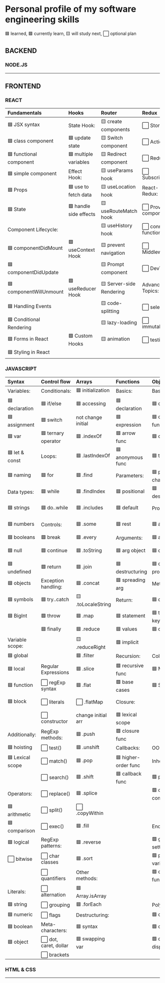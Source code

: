 # Personal profile of my software engineering skills

🟦 learned, 🟩 currently learn, 🟨 will study next, ⬜ optional plan

## BACKEND

### NODE.JS



___

## FRONTEND

### REACT

| Fundamentals              | Hooks                   | Router                   | Redux                 |
|:--------------------------|:------------------------|:-------------------------|:----------------------|
| 🟦 JSX syntax            | State Hook:             | 🟨 create components     | ⬜ Store              |
| 🟦 class component       | 🟦 update state         | 🟨 Switch component      | ⬜ Actions           |
| 🟦 functional component  | 🟦 multiple variables   | 🟨 Redirect component    | ⬜ Reducers           |
| 🟦 simple component      | Effect Hook:            | 🟨 useParams hook        | ⬜ Subscriptions      |
| 🟦 Props                 | 🟦 use to fetch data    | 🟨 useLocation hook      | React-Redux:          |
| 🟦 State                 | 🟩 handle side effects  | 🟨 useRouteMatch hook    | ⬜ Provider component |
| Component Lifecycle:      |                         | 🟨 useHistory hook       | ⬜ connect function   |
| 🟦 componentDidMount     | 🟩 useContext Hook      | 🟨 prevent navigation    | ⬜ Middleware         |
| 🟦 componentDidUpdate    |                         | 🟨 Prompt component      | ⬜ DevTools           |
| 🟦 componentWillUnmount  | 🟩 useReducer Hook      | 🟨 Server-side Rendering | Advanced Topics:      |
| 🟦 Handling Events       |                         | 🟨 code-splitting        | ⬜ selectors          |
| 🟦 Conditional Rendering |                         | 🟨 lazy-loading          | ⬜ immutability       |
| 🟦 Forms in React        | 🟩 Custom Hooks        | 🟨 animation             | ⬜ testing            |
| 🟦 Styling in React      |                         |                          |                        |


### JAVASCRIPT

| Syntax             | Control flow          | Arrays             | Functions          |  Objects             | Asynchronous         |
|:-------------------|:----------------------|:-------------------|:-------------------|:---------------------|:---------------------|
|  Variables:        | Conditionals:         | 🟦 initialization | Basics:             | Basics:             | Event loop:          |
| 🟦 declaration    | 🟦 if/else            | 🟦 accessing      | 🟦 declaration     | 🟦 obj literals      | 🟦 call stack       |
| 🟦 assignment     | 🟦 switch             | not change initial | 🟦 expression      | 🟦 constructor func  | 🟦 microtasks       |
| 🟦 var            | 🟦 ternary operator   | 🟦 .indexOf       | 🟦 arrow func      | 🟦 classes           | 🟦 macrotasks       |
| 🟦 let & const    | Loops:                | 🟦 .lastIndexOf    | 🟦 anonymous func  | 🟦 this              | Event loop:         |
| 🟦 naming         | 🟦 for                | 🟦 .find          | Parameters:         | 🟦 prototype chain   | 🟦 process.nextTick |
| Data types:       | 🟦 while              | 🟦 .findIndex      | 🟦 positional      | 🟦 destructuring     | 🟦 Promise.then     |
| 🟦 strings        | 🟦 do..while          | 🟦 .includes      | 🟦 default          | Properties:          | 🟦 async function   |
| 🟦 numbers        | Controls:             | 🟦 .some           | 🟦 rest            | 🟦 access            | 🟦 setTimeout(c, 0) | 
| 🟦 booleans       | 🟩 break              | 🟦 .every         | Arguments:          | 🟦 assignment        | 🟦 setImmediate     | 
| 🟦 null           | 🟩 continue           | 🟦 .toString      | 🟦 arg object       | 🟦 descriptors      | 🟦 setTimeout(c, n) |
| 🟦 undefined      | 🟩 return             | 🟦 .join          | 🟦 destructuring    | 🟦 computed prop    | 🟦  setInterval     |  
| 🟦 objects        | Exception handling:   | 🟦 .concat         | 🟦 spreading arg    | Methods:             | Promises:           |  
| 🟦 symbols        | 🟦 try..catch         | 🟨 .toLocaleString | Return:             | 🟦 definitions       | 🟦 syntax           |  
| 🟦 BigInt         | 🟩 throw              | 🟦 .map            | 🟦 statement        | 🟦 this keyword     | 🟦 chaining         |
|                   | 🟦 finally             | 🟦 .reduce        | 🟦 values           | 🟦 chaining          | 🟨 promise.all      |   
| Variable scope:   |                        | 🟨 .reduceRight    | 🟩 implicit         |                     | 🟦 error handling  | 
| 🟦 global        |                         | 🟦 .filter        | Recursion:           | Collection:         |  Async/await:        |  
| 🟦 local         | Regular Expressions     | 🟦 .slice         | 🟩 recursive func   | 🟦 Map              | 🟩 syntax          | 
| 🟦 function      | ⬜ regExp syntax       | 🟦 .flat          | 🟩 base cases       | 🟦 Set               | 🟩 error handling   | 
| 🟦 block         | ⬜  literals           | ⬜ .flatMap       | Closure:             |                     | 🟨 async generators | 
|                   | ⬜  constructor        | change initial arr | 🟩 lexical scope    |                     |                    |
| Additionally:     | RegExp methods:        | 🟦 .push          | 🟩 closure func      |                     | Browser APIs:      |
| 🟦 hoisting      | ⬜ test()              | 🟦 .unshift        | Callbacks:           | OOP in JS           | 🟦 DOM              | 
| 🟦 Lexical scope | ⬜ match()             | 🟦 .pop           | 🟦 higher-order func | Inheritance:         | 🟦 events          |  
|                  | ⬜ search()            | 🟦 .shift         | 🟦 callback func     | 🟩 patterns          | 🟦 XMLHttpRequest   | 
| Operators:       | ⬜ replace()           | 🟦 .splice        |                      | 🟩 obj composition   | 🟦 fetch API        | 
| 🟦 arithmetic    | ⬜ split()             | ⬜ .copyWithin    |                      |                      | 🟨 Web Workers        |    
| 🟦 comparison    | ⬜ exec()              | 🟦 .fill          |                      | Encapsulation:       |                        |  
| 🟦 logical       | RegExp patterns:       | 🟦 .reverse       |                      | 🟩 getters & setters |                        |
| ⬜ bitwise       | ⬜ char classes        | 🟦 .sort          |                      | 🟩 private variables |                        |
|                  | ⬜ quantifiers         | Other methods:    |                      | 🟩 closure func       |                        | 
|  Literals:       | ⬜ alternation         | 🟦 Array.isArray |                      |                        |                        |  
| 🟦 string       | ⬜ grouping            | 🟦 .forEach       |                      | Polymorphism:         |                        |  
| 🟦 numeric      | ⬜ flags               | Destructuring:    |                      | 🟩 overriding         |                        | 
| 🟦 boolean      | Meta-characters:        | 🟦 syntax         |                      | 🟩 overloading       |                        |  
| 🟦 object       | ⬜ dot, caret, dollar  | 🟦 swapping var   |                      | 🟩 dynamic dispatch   |                        |
|                  | ⬜ brackets            |                   |                      |                       |                        |


### HTML & CSS





___
